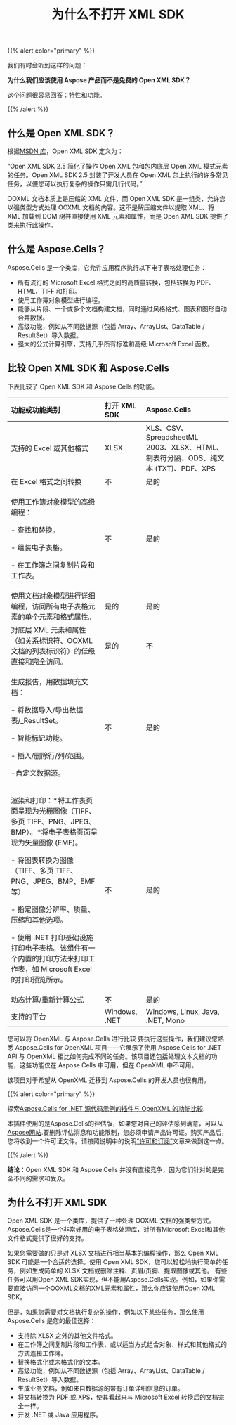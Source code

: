 ﻿---
title: 为什么不打开 XML SDK
type: docs
weight: 90
url: /zh/net/why-not-open-xml-sdk/
---
{{% alert color="primary" %}}

我们有时会听到这样的问题：

**为什么我们应该使用 Aspose 产品而不是免费的 Open XML SDK？**

这个问题很容易回答：特性和功能。

{{% /alert %}}

## **什么是 Open XML SDK？**

根据[MSDN 库](https://docs.microsoft.com/en-us/office/open-xml/open-xml-sdk?redirectedfrom=MSDN)，Open XML SDK 定义为：

“Open XML SDK 2.5 简化了操作 Open XML 包和包内底层 Open XML 模式元素的任务。Open XML SDK 2.5 封装了开发人员在 Open XML 包上执行的许多常见任务，以便您可以执行复杂的操作只需几行代码。”

OOXML 文档本质上是压缩的 XML 文件，而 Open XML SDK 是一组类，允许您以强类型方式处理 OOXML 文档的内容。这不是解压缩文件以提取 XML、将 XML 加载到 DOM 树并直接使用 XML 元素和属性，而是 Open XML SDK 提供了类来执行此操作。

## **什么是 Aspose.Cells？**

Aspose.Cells 是一个类库，它允许应用程序执行以下电子表格处理任务：

- 所有流行的 Microsoft Excel 格式之间的高质量转换，包括转换为 PDF、HTML、TIFF 和打印。
- 使用工作簿对象模型进行编程。
- 能够从片段、一个或多个文档构建文档，同时通过风格格式、图表和图形自动合并数据。
- 高级功能，例如从不同数据源（包括 Array、ArrayList、DataTable / ResultSet）导入数据。
- 强大的公式计算引擎，支持几乎所有标准和高级 Microsoft Excel 函数。

## **比较 Open XML SDK 和 Aspose.Cells**

下表比较了 Open XML SDK 和 Aspose.Cells 的功能。

|**功能或功能类别**|**打开 XML SDK**|**Aspose.Cells**|
|:- |:- |:- |
|支持的 Excel 或其他格式|XLSX|XLS、CSV、SpreadsheetML 2003、XLSX、HTML、制表符分隔、ODS、纯文本 (TXT)、PDF、XPS|
|在 Excel 格式之间转换|不|是的|
|<p>使用工作簿对象模型的高级编程：</p><p>- 查找和替换。</p><p>- 组装电子表格。</p><p>- 在工作簿之间复制片段和工作表。</p>|不|是的|
|使用文档对象模型进行详细编程，访问所有电子表格元素的单个元素和格式属性。|是的|是的|
|对底层 XML 元素和属性（如关系标识符、OOXML 文档的列表标识符）的低级直接和完全访问。|是的|不|
|<p>生成报告，用数据填充文档：</p><p>- 将数据导入/导出数据表/_ResultSet。</p><p>- 智能标记功能。</p><p>- 插入/删除行/列/范围。</p><p>-自定义数据源。</p>|不|是的|
|<p>渲染和打印：*将工作表页面呈现为光栅图像（TIFF、多页 TIFF、PNG、JPEG、BMP）。*将电子表格页面呈现为矢量图像 (EMF)。</p><p>- 将图表转换为图像（TIFF、多页 TIFF、PNG、JPEG、BMP、EMF 等）</p><p>- 指定图像分辨率、质量、压缩和其他选项。</p><p>- 使用 .NET 打印基础设施打印电子表格。该组件有一个内置的打印方法来打印工作表，如 Microsoft Excel 的打印预览所示。</p>|不|是的|
|动态计算/重新计算公式|不|是的|
|支持的平台|Windows, .NET|Windows, Linux, Java, .NET, Mono|

您可以将 OpenXML 与 Aspose.Cells 进行比较 要执行这些操作，我们建议您熟悉 Aspose.Cells for OpenXML 项目——它展示了使用 Aspose.Cells for .NET API 与 OpenXML 相比如何完成不同的任务。该项目还包括处理文本文档的功能，这些功能仅在 Aspose.Cells 中可用，但在 OpenXML 中不可用。

该项目对于希望从 OpenXML 迁移到 Aspose.Cells 的开发人员也很有用。

{{% alert color="primary" %}}

探索[Aspose.Cells for .NET 源代码示例的插件与 OpenXML 的功能比较](https://github.com/asposemarketplace/Aspose_for_OpenXML).

本插件使用的是Aspose.Cells的评估版，如果您对自己的评估感到满意，可以从[Aspose网站](https://purchase.aspose.com/buy).要删除评估消息和功能限制，您必须申请产品许可证。购买产品后，您将收到一个许可证文件。请按照说明中的说明[“许可和订阅”](/cells/zh/net/licensing/)文章来做到这一点。

{{% /alert %}}

**结论**：Open XML SDK 和 Aspose.Cells 并没有直接竞争，因为它们针对的是完全不同的需求和受众。

## **为什么不打开 XML SDK**
Open XML SDK 是一个类库，提供了一种处理 OOXML 文档的强类型方式。 Aspose.Cells是一个非常好用的电子表格处理库，对所有Microsoft Excel和其他文件格式提供了很好的支持。

如果您需要做的只是对 XLSX 文档进行相当基本的编程操作，那么 Open XML SDK 可能是一个合适的选择。使用 Open XML SDK，您可以轻松地执行简单的任务，例如生成简单的 XLSX 文档或删除注释、页眉/页脚、提取图像或其他。
有些任务可以用Open XML SDK实现，但不能用Aspose.Cells实现。例如，如果你需要直接访问一个OOXML文档的XML元素和属性，那么你应该使用Open XML SDK。

但是，如果您需要对文档执行复杂的操作，例如以下某些任务，那么使用 Aspose.Cells 是您的最佳选择：

- 支持除 XLSX 之外的其他文件格式。
- 在工作簿之间复制片段和工作表，或以适当方式组合对象、样式和其他格式的方式连接工作簿。
- 替换格式化或未格式化的文本。
- 高级功能，例如从不同数据源（包括 Array、ArrayList、DataTable / ResultSet）导入数据。
- 生成业务文档，例如来自数据源的带有订单详细信息的订单。
- 将文档转换为 PDF 或 XPS，使其看起来与 Microsoft Excel 转换后的文档完全一样。
- 开发 .NET 或 Java 应用程序。

